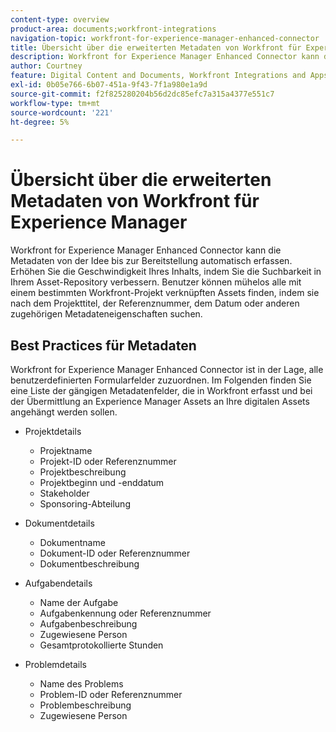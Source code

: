 ```yaml
---
content-type: overview
product-area: documents;workfront-integrations
navigation-topic: workfront-for-experience-manager-enhanced-connector
title: Übersicht über die erweiterten Metadaten von Workfront für Experience Manager
description: Workfront for Experience Manager Enhanced Connector kann die Metadaten von der Idee bis zur Bereitstellung automatisch erfassen. Erhöhen Sie die Geschwindigkeit Ihres Inhalts, indem Sie die Suchbarkeit in Ihrem Asset-Repository verbessern. Benutzer können mühelos alle mit einem bestimmten Workfront-Projekt verknüpften Assets finden, indem sie nach dem Projekttitel, der Referenznummer, dem Datum oder anderen zugehörigen Metadateneigenschaften suchen.
author: Courtney
feature: Digital Content and Documents, Workfront Integrations and Apps
exl-id: 0b05e766-6b07-451a-9f43-7f1a980e1a9d
source-git-commit: f2f825280204b56d2dc85efc7a315a4377e551c7
workflow-type: tm+mt
source-wordcount: '221'
ht-degree: 5%

---
```


# Übersicht über die erweiterten Metadaten von Workfront für Experience Manager

Workfront for Experience Manager Enhanced Connector kann die Metadaten von der Idee bis zur Bereitstellung automatisch erfassen. Erhöhen Sie die Geschwindigkeit Ihres Inhalts, indem Sie die Suchbarkeit in Ihrem Asset-Repository verbessern. Benutzer können mühelos alle mit einem bestimmten Workfront-Projekt verknüpften Assets finden, indem sie nach dem Projekttitel, der Referenznummer, dem Datum oder anderen zugehörigen Metadateneigenschaften suchen.

## Best Practices für Metadaten

Workfront for Experience Manager Enhanced Connector ist in der Lage, alle benutzerdefinierten Formularfelder zuzuordnen. Im Folgenden finden Sie eine Liste der gängigen Metadatenfelder, die in Workfront erfasst und bei der Übermittlung an Experience Manager Assets an Ihre digitalen Assets angehängt werden sollen.

* Projektdetails

   * Projektname
   * Projekt-ID oder Referenznummer
   * Projektbeschreibung
   * Projektbeginn und -enddatum
   * Stakeholder
   * Sponsoring-Abteilung

* Dokumentdetails

   * Dokumentname
   * Dokument-ID oder Referenznummer
   * Dokumentbeschreibung

* Aufgabendetails

   * Name der Aufgabe
   * Aufgabenkennung oder Referenznummer
   * Aufgabenbeschreibung
   * Zugewiesene Person
   * Gesamtprotokollierte Stunden

* Problemdetails

   * Name des Problems
   * Problem-ID oder Referenznummer
   * Problembeschreibung
   * Zugewiesene Person
